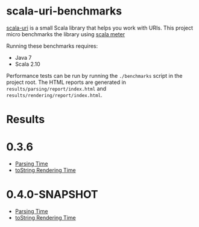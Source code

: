 # scala-uri-benchmarks

[scala-uri](https://github.com/theon/scala-uri/) is a small Scala library that helps you work with URIs. This project micro benchmarks the library using [scala meter](http://axel22.github.io/scalameter/)

Running these benchmarks requires:

 * Java 7
 * Scala 2.10

Performance tests can be run by running the `./benchmarks` script in the project root. The HTML reports are generated in `results/parsing/report/index.html` and `results/rendering/report/index.html`.

# Results

# 0.3.6

* [Parsing Time](http://net-a-porter.github.io/scala-uri-benchmarks/parsing-0.3.6/report/)
* [toString Rendering Time](http://net-a-porter.github.io/scala-uri-benchmarks/rendering-0.3.6/report/)

# 0.4.0-SNAPSHOT

* [Parsing Time](http://net-a-porter.github.io/scala-uri-benchmarks/parsing-0.4.0-SNAPSHOT/report/)
* [toString Rendering Time](http://net-a-porter.github.io/scala-uri-benchmarks/rendering-0.4.0-SNAPSHOT/report/)
